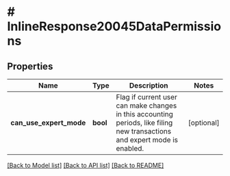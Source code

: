 # # InlineResponse20045DataPermissions

## Properties

Name | Type | Description | Notes
------------ | ------------- | ------------- | -------------
**can_use_expert_mode** | **bool** | Flag if current user can make changes in this accounting periods, like filing new transactions and expert mode is enabled. | [optional]

[[Back to Model list]](../../README.md#models) [[Back to API list]](../../README.md#endpoints) [[Back to README]](../../README.md)
